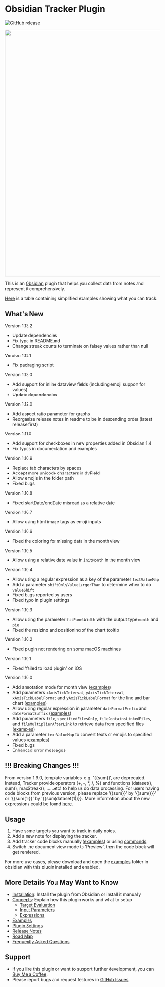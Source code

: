 # Obsidian Tracker Plugin

![GitHub release](https://img.shields.io/github/v/release/pyrochlore/obsidian-tracker)

<img src="https://raw.githubusercontent.com/pyrochlore/obsidian-tracker/master/docs/images/screenshot_v1.9.png" width="800">

This is an [Obsidian](https://obsidian.md/) plugin that helps you collect data from notes and represent it comprehensively.

[Here](https://github.com/pyrochlore/obsidian-tracker/blob/master/docs/Examples.md) is a table containing simplified examples showing what you can track.

## What's New

Version 1.13.2

- Update dependencies
- Fix typo in README.md
- Change streak counts to terminate on falsey values rather than null

Version 1.13.1

- Fix packaging script

Version 1.13.0

- Add support for inline dataview fields (including emoji support for values)
- Update dependencies

Version 1.12.0

- Add aspect ratio parameter for graphs
- Reorganize release notes in readme to be in descending order (latest release first)

Version 1.11.0

- Add support for checkboxes in new properties added in Obsidian 1.4
- Fix typos in documentation and examples

Version 1.10.9

- Replace tab characters by spaces
- Accept more unicode characters in dvField
- Allow emojis in the folder path
- Fixed bugs

Version 1.10.8

- Fixed startDate/endDate misread as a relative date

Version 1.10.7

- Allow using html image tags as emoji inputs

Version 1.10.6

- Fixed the coloring for missing data in the month view

Version 1.10.5

- Allow using a relative date value in `initMonth` in the month view

Version 1.10.4

- Allow using a regular expression as a key of the parameter `textValueMap`
- Add a parameter `shiftOnlyValueLargerThan` to determine when to do `valueShift`
- Fixed bugs reported by users
- Fixed typo in plugin settings

Version 1.10.3

- Allow using the parameter `fitPanelWidth` with the output type `month` and `pie`
- Fixed the resizing and positioning of the chart tooltip

Version 1.10.2

- Fixed plugin not rendering on some macOS machines

Version 1.10.1

- Fixed 'failed to load plugin' on iOS

Version 1.10.0

- Add annotation mode for month view ([examples](https://github.com/pyrochlore/obsidian-tracker/blob/master/examples/TestCalendar.md))
- Add parameters `xAxisTickInterval`, `yAxisTickInterval`, `xAxisTickLabelFormat` and `yAxisTickLabelFormat` for the line and bar chart ([examples](https://github.com/pyrochlore/obsidian-tracker/blob/master/examples/TestAxisIntervalAndFormat.md))
- Allow using regular expression in parameter `dateFormatPrefix` and `dateFormatSuffix` ([examples](https://github.com/pyrochlore/obsidian-tracker/blob/master/examples/TestDateFormats.md))
- Add parameters `file`, `specifiedFilesOnly`, `fileContainsLinkedFiles`, and `fileMultiplierAfterLink` to retrieve data from specified files ([examples](https://github.com/pyrochlore/obsidian-tracker/blob/master/examples/TestSpecifiedFiles.md))
- Add a parameter `textValueMap` to convert texts or emojis to specified values ([examples](https://github.com/pyrochlore/obsidian-tracker/blob/master/examples/TestTextValueMap.md))
- Fixed bugs
- Enhanced error messages

## !!! Breaking Changes !!!

From version 1.9.0, template variables, e.g. '{{sum}}', are deprecated. Instead, Tracker provide operators (+, -, *, /, %) and functions (dataset(), sum(), maxStreak(), ......etc) to help us do data processing. For users having code blocks from previous version, please replace '{{sum}}' by '{{sum()}}' or '{{sum(1)}}' by '{{sum(dataset(1))}}'. More information about the new expressions could be found [here](https://github.com/pyrochlore/obsidian-tracker/blob/master/docs/Expressions.md).

## Usage

1. Have some targets you want to track in daily notes.
2. Add a new note for displaying the tracker.
3. Add tracker code blocks manually ([examples](https://github.com/pyrochlore/obsidian-tracker/tree/master/examples)) or using [commands](https://github.com/pyrochlore/obsidian-tracker/blob/master/docs/Commands.md).
4. Switch the document view mode to 'Preview', then the code block will get rendered.

For more use cases, please download and open the [examples](https://github.com/pyrochlore/obsidian-tracker/tree/master/examples) folder in obsidian with this plugin installed and enabled.

## More Details You May Want to Know

- [Installation](https://github.com/pyrochlore/obsidian-tracker/blob/master/docs/Installation.md): Install the plugin from Obsidian or install it manually
- [Concepts](https://github.com/pyrochlore/obsidian-tracker/blob/master/docs/Concepts.md): Explain how this plugin works and what to setup
  - [Target Evaluation](https://github.com/pyrochlore/obsidian-tracker/blob/master/docs/TargetEvaluation.md)
  - [Input Parameters](https://github.com/pyrochlore/obsidian-tracker/blob/master/docs/InputParameters.md)
  - [Expressions](https://github.com/pyrochlore/obsidian-tracker/blob/master/docs/Expressions.md)
- [Examples](https://github.com/pyrochlore/obsidian-tracker/blob/master/docs/Examples.md)
- [Plugin Settings](https://github.com/pyrochlore/obsidian-tracker/blob/master/docs/Settings.md)
- [Release Notes](https://github.com/pyrochlore/obsidian-tracker/blob/master/docs/ReleaseNotes.md)
- [Road Map](https://github.com/pyrochlore/obsidian-tracker/blob/master/docs/RoadMap.md)
- [Frequently Asked Questions](https://github.com/pyrochlore/obsidian-tracker/blob/master/docs/Questions.md)

## Support

- If you like this plugin or want to support further development, you can [Buy Me a Coffee](https://www.buymeacoffee.com/pyrochlore).
- Please report bugs and request features in [GitHub Issues](https://github.com/pyrochlore/obsidian-tracker/issues)
